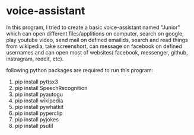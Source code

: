 # voice-assistant
In this program, I tried to create a basic voice-assistant named "Junior" which can open different files/applitions on computer, search on google, play youtube video, send mail on defined emailids, search and read things from wikipedia, take screenshort, can message on facebook on defined usernames and can open most of websites( facebook, messenger, github, instragram, reddit, etc).

following python packages are required to run this program:
1. pip install pyttsx3
2. pip install SpeechRecognition
3. pip install pyautogu
4. pip install wikipedia
5. pip install pywhatkit
6. pip install pyperclip
7. pip install pyjokes
8. pip install psutil  
